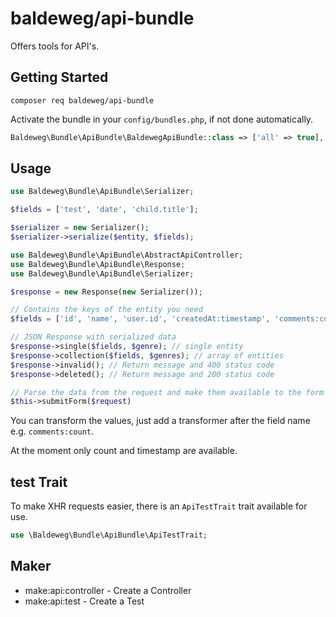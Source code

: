 # baldeweg/api-bundle

Offers tools for API's.

## Getting Started

```shell
composer req baldeweg/api-bundle
```

Activate the bundle in your `config/bundles.php`, if not done automatically.

```php
Baldeweg\Bundle\ApiBundle\BaldewegApiBundle::class => ['all' => true],
```

## Usage

```php
use Baldeweg\Bundle\ApiBundle\Serializer;

$fields = ['test', 'date', 'child.title'];

$serializer = new Serializer();
$serializer->serialize($entity, $fields);
```

```php
use Baldeweg\Bundle\ApiBundle\AbstractApiController;
use Baldeweg\Bundle\ApiBundle\Response;
use Baldeweg\Bundle\ApiBundle\Serializer;

$response = new Response(new Serializer());

// Contains the keys of the entity you need
$fields = ['id', 'name', 'user.id', 'createdAt:timestamp', 'comments:count'];

// JSON Response with serialized data
$response->single($fields, $genre); // single entity
$response->collection($fields, $genres); // array of entities
$response->invalid(); // Return message and 400 status code
$response->deleted(); // Return message and 200 status code

// Parse the data from the request and make them available to the form
$this->submitForm($request)
```

You can transform the values, just add a transformer after the field name e.g. `comments:count`.

At the moment only count and timestamp are available.

## test Trait

To make XHR requests easier, there is an `ApiTestTrait` trait available for use.

```php
use \Baldeweg\Bundle\ApiBundle\ApiTestTrait;
```

## Maker

- make:api:controller - Create a Controller
- make:api:test - Create a Test
